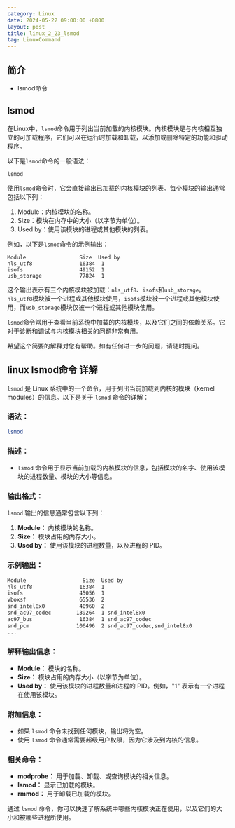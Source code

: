 ```yaml
---
category: Linux
date: 2024-05-22 09:00:00 +0800
layout: post
title: linux_2_23_lsmod
tag: LinuxCommand
---
```

## 简介

+ lsmod命令

## lsmod

<!-- + lsmod - Show the status of modules in the Linux Kernel -->

在Linux中，`lsmod`命令用于列出当前加载的内核模块。内核模块是与内核相互独立的可加载程序，它们可以在运行时加载和卸载，以添加或删除特定的功能和驱动程序。

以下是`lsmod`命令的一般语法：

```
lsmod
```

使用`lsmod`命令时，它会直接输出已加载的内核模块的列表。每个模块的输出通常包括以下列：

1. Module：内核模块的名称。
2. Size：模块在内存中的大小（以字节为单位）。
3. Used by：使用该模块的进程或其他模块的列表。

例如，以下是`lsmod`命令的示例输出：

```
Module                 Size  Used by
nls_utf8               16384  1
isofs                  49152  1
usb_storage            77824  1
```

这个输出表示有三个内核模块被加载：`nls_utf8`、`isofs`和`usb_storage`。`nls_utf8`模块被一个进程或其他模块使用，`isofs`模块被一个进程或其他模块使用，而`usb_storage`模块仅被一个进程或其他模块使用。

`lsmod`命令常用于查看当前系统中加载的内核模块，以及它们之间的依赖关系。它对于诊断和调试与内核模块相关的问题非常有用。

希望这个简要的解释对您有帮助。如有任何进一步的问题，请随时提问。

## linux lsmod命令 详解

`lsmod` 是 Linux 系统中的一个命令，用于列出当前加载到内核的模块（kernel modules）的信息。以下是关于 `lsmod` 命令的详解：

### 语法：

```bash
lsmod
```

### 描述：

- `lsmod` 命令用于显示当前加载的内核模块的信息，包括模块的名字、使用该模块的进程数量、模块的大小等信息。

### 输出格式：

`lsmod` 输出的信息通常包含以下列：

1. **Module：** 内核模块的名称。
2. **Size：** 模块占用的内存大小。
3. **Used by：** 使用该模块的进程数量，以及进程的 PID。

### 示例输出：

```bash
Module                  Size  Used by
nls_utf8               16384  1
isofs                  45056  1
vboxsf                 65536  2
snd_intel8x0           40960  2
snd_ac97_codec        139264  1 snd_intel8x0
ac97_bus               16384  1 snd_ac97_codec
snd_pcm               106496  2 snd_ac97_codec,snd_intel8x0
...
```

### 解释输出信息：

- **Module：** 模块的名称。
- **Size：** 模块占用的内存大小（以字节为单位）。
- **Used by：** 使用该模块的进程数量和进程的 PID。例如，"1" 表示有一个进程在使用该模块。

### 附加信息：

- 如果 `lsmod` 命令未找到任何模块，输出将为空。
- 使用 `lsmod` 命令通常需要超级用户权限，因为它涉及到内核的信息。

### 相关命令：

- **modprobe：** 用于加载、卸载、或查询模块的相关信息。
- **lsmod：** 显示已加载的模块。
- **rmmod：** 用于卸载已加载的模块。

通过 `lsmod` 命令，你可以快速了解系统中哪些内核模块正在使用，以及它们的大小和被哪些进程所使用。